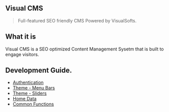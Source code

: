 <h2 id="tos">Visual CMS</h2>

> Full-featured SEO friendly CMS Powered by VisualSofts.

## What it is

Visual CMS is a SEO optimized Content Management Sysetm that is built to engage visitors.

## Development Guide.
 * [Authentication](authentication.md)
 * [Theme - Menu Bars](theme-functions.md#menu)
 * [Theme - Sliders](sliders.md)
 * [Home Data](data.md)
 * [Common Functions](commonfunctions.md)



